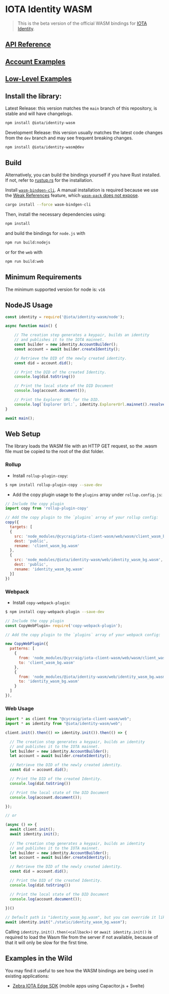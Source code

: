 # IOTA Identity WASM

> This is the beta version of the official WASM bindings for [IOTA Identity](https://github.com/iotaledger/identity.rs).

## [API Reference](https://wiki.iota.org/identity.rs/libraries/wasm/api_reference)

## [Account Examples](https://github.com/iotaledger/identity.rs/blob/main/bindings/wasm/examples-account/README.md)
## [Low-Level Examples](https://github.com/iotaledger/identity.rs/blob/main/bindings/wasm/examples/README.md)

## Install the library:

Latest Release: this version matches the `main` branch of this repository, is stable and will have changelogs.
```bash
npm install @iota/identity-wasm
```

Development Release: this version usually matches the latest code changes from the `dev` branch and may see frequent breaking changes.
```bash
npm install @iota/identity-wasm@dev
```

## Build

Alternatively, you can build the bindings yourself if you have Rust installed. If not, refer to [rustup.rs](https://rustup.rs) for the installation. 

Install [`wasm-bindgen-cli`](https://github.com/rustwasm/wasm-bindgen). A manual installation is required because we use the [Weak References](https://rustwasm.github.io/wasm-bindgen/reference/weak-references.html) feature, which [`wasm-pack` does not expose](https://github.com/rustwasm/wasm-pack/issues/930).

```bash
cargo install --force wasm-bindgen-cli
```

Then, install the necessary dependencies using:
```bash
npm install
```

and build the bindings for `node.js` with

```bash
npm run build:nodejs
```

or for the `web` with

```bash
npm run build:web
```

## Minimum Requirements

The minimum supported version for node is: `v16`

## NodeJS Usage
<!-- 
Test this example using https://github.com/anko/txm: `txm README.md`

Replace imports with local paths for txm:
!test program
cat \
| sed -e "s#require('@iota/identity-wasm/node')#require('./node/identity_wasm.js')#" \
| node
-->
<!-- !test check Nodejs Example -->
```javascript
const identity = require('@iota/identity-wasm/node');

async function main() {

    // The creation step generates a keypair, builds an identity
    // and publishes it to the IOTA mainnet.
    const builder = new identity.AccountBuilder();
    const account = await builder.createIdentity();

    // Retrieve the DID of the newly created identity.
    const did = account.did();

    // Print the DID of the created Identity.
    console.log(did.toString())

    // Print the local state of the DID Document
    console.log(account.document());

    // Print the Explorer URL for the DID.
    console.log(`Explorer Url:`, identity.ExplorerUrl.mainnet().resolverUrl(did));
}

await main();
```

## Web Setup

The library loads the WASM file with an HTTP GET request, so the .wasm file must be copied to the root of the dist folder.

### Rollup

- Install `rollup-plugin-copy`:

```bash
$ npm install rollup-plugin-copy --save-dev
```

- Add the copy plugin usage to the `plugins` array under `rollup.config.js`:

```js
// Include the copy plugin
import copy from 'rollup-plugin-copy'

// Add the copy plugin to the `plugins` array of your rollup config:
copy({
  targets: [
  {
    src: 'node_modules/@cycraig/iota-client-wasm/web/wasm/client_wasm_bg.wasm',
    dest: 'public',
    rename: 'client_wasm_bg.wasm'
  },
  {
    src: 'node_modules/@iota/identity-wasm/web/identity_wasm_bg.wasm',
    dest: 'public',
    rename: 'identity_wasm_bg.wasm'
  }]
})
```

### Webpack

- Install `copy-webpack-plugin`:

```bash
$ npm install copy-webpack-plugin --save-dev
```

```js
// Include the copy plugin
const CopyWebPlugin= require('copy-webpack-plugin');

// Add the copy plugin to the `plugins` array of your webpack config:

new CopyWebPlugin({
  patterns: [
    {
      from: 'node_modules/@cycraig/iota-client-wasm/web/wasm/client_wasm_bg.wasm',
      to: 'client_wasm_bg.wasm'
    },
    {
      from: 'node_modules/@iota/identity-wasm/web/identity_wasm_bg.wasm',
      to: 'identity_wasm_bg.wasm'
    }
  ]
}),
```

### Web Usage

```js
import * as client from "@cycraig/iota-client-wasm/web";
import * as identity from "@iota/identity-wasm/web";

client.init().then(() => identity.init()).then(() => {

  // The creation step generates a keypair, builds an identity
  // and publishes it to the IOTA mainnet.
  let builder = new identity.AccountBuilder();
  let account = await builder.createIdentity();

  // Retrieve the DID of the newly created identity.
  const did = account.did();

  // Print the DID of the created Identity.
  console.log(did.toString())

  // Print the local state of the DID Document
  console.log(account.document());

});

// or

(async () => {
  await client.init();
  await identity.init();
    
  // The creation step generates a keypair, builds an identity
  // and publishes it to the IOTA mainnet.
  let builder = new identity.AccountBuilder();
  let account = await builder.createIdentity();

  // Retrieve the DID of the newly created identity.
  const did = account.did();

  // Print the DID of the created Identity.
  console.log(did.toString())

  // Print the local state of the DID Document
  console.log(account.document());
  
})()

// Default path is "identity_wasm_bg.wasm", but you can override it like this
await identity.init("./static/identity_wasm_bg.wasm");
```

Calling `identity.init().then(<callback>)` or `await identity.init()` is required to load the Wasm file from the server if not available, because of that it will only be slow for the first time.

## Examples in the Wild

You may find it useful to see how the WASM bindings are being used in existing applications:

- [Zebra IOTA Edge SDK](https://github.com/ZebraDevs/Zebra-Iota-Edge-SDK) (mobile apps using Capacitor.js + Svelte)
